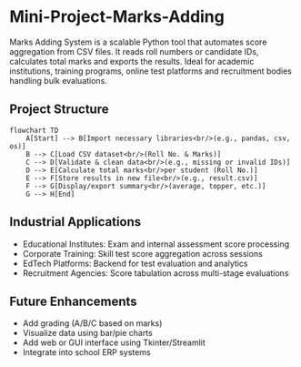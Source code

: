 # Mini-Project-Marks-Adding
Marks Adding System is a scalable Python tool that automates score aggregation from CSV files. It reads roll numbers or candidate IDs, calculates total marks and exports the results. Ideal for academic institutions, training programs, online test platforms and recruitment bodies handling bulk evaluations.

## Project Structure
```mermaid
flowchart TD
    A[Start] --> B[Import necessary libraries<br/>(e.g., pandas, csv, os)]
    B --> C[Load CSV dataset<br/>(Roll No. & Marks)]
    C --> D[Validate & clean data<br/>(e.g., missing or invalid IDs)]
    D --> E[Calculate total marks<br/>per student (Roll No.)]
    E --> F[Store results in new file<br/>(e.g., result.csv)]
    F --> G[Display/export summary<br/>(average, topper, etc.)]
    G --> H[End]
```

## Industrial Applications
- Educational Institutes: Exam and internal assessment score processing
- Corporate Training: Skill test score aggregation across sessions
- EdTech Platforms: Backend for test evaluation and analytics
- Recruitment Agencies: Score tabulation across multi-stage evaluations

## Future Enhancements
- Add grading (A/B/C based on marks)
- Visualize data using bar/pie charts
- Add web or GUI interface using Tkinter/Streamlit
- Integrate into school ERP systems









